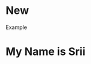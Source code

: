 # New
Example 
<!DOCTYPE html>
<html>
<head>
    <title>Print Name</title>
</head>
<body>
    <h1>My Name is Srii</h1>
</body>
</html>
